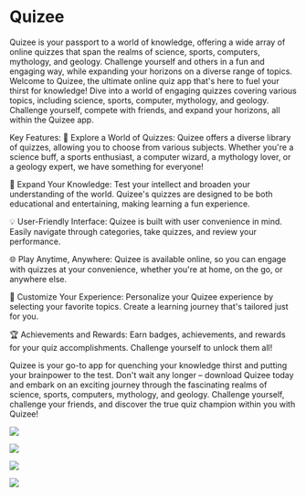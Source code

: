 # Quizee
Quizee is your passport to a world of knowledge, offering a wide array of online quizzes that span the realms of science, sports, computers, mythology, and geology. Challenge yourself and others in a fun and engaging way, while expanding your horizons on a diverse range of topics.
Welcome to Quizee, the ultimate online quiz app that's here to fuel your thirst for knowledge! Dive into a world of engaging quizzes covering various topics, including science, sports, computer, mythology, and geology. Challenge yourself, compete with friends, and expand your horizons, all within the Quizee app.

Key Features:
🌟 Explore a World of Quizzes: Quizee offers a diverse library of quizzes, allowing you to choose from various subjects. Whether you're a science buff, a sports enthusiast, a computer wizard, a mythology lover, or a geology expert, we have something for everyone!

🧠 Expand Your Knowledge: Test your intellect and broaden your understanding of the world. Quizee's quizzes are designed to be both educational and entertaining, making learning a fun experience.

💡 User-Friendly Interface: Quizee is built with user convenience in mind. Easily navigate through categories, take quizzes, and review your performance.

🌐 Play Anytime, Anywhere: Quizee is available online, so you can engage with quizzes at your convenience, whether you're at home, on the go, or anywhere else.

🌈 Customize Your Experience: Personalize your Quizee experience by selecting your favorite topics. Create a learning journey that's tailored just for you.

🏆 Achievements and Rewards: Earn badges, achievements, and rewards for your quiz accomplishments. Challenge yourself to unlock them all!

Quizee is your go-to app for quenching your knowledge thirst and putting your brainpower to the test. Don't wait any longer – download Quizee today and embark on an exciting journey through the fascinating realms of science, sports, computers, mythology, and geology. Challenge yourself, challenge your friends, and discover the true quiz champion within you with Quizee!

![](https://github.com/fisa-07/Quizee/assets/88451567/40cbabe1-050a-4bf3-8327-1de23f613fbb)

![](https://github.com/fisa-07/Quizee/assets/88451567/2a8994a0-b170-46d2-9411-16668dc86b6d)

![](https://github.com/fisa-07/Quizee/assets/88451567/55aa726d-a136-4f84-8550-f3f67d2a5796)

![](https://github.com/fisa-07/Quizee/assets/88451567/5cac495e-70e0-4de1-a627-60c1974011b4)

